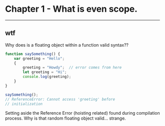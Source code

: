 # Chapter 1 - What is even scope.
---


## wtf

Why does is a floating object within a function valid syntax?? 

```JavaScript
function saySomething() {
    var greeting = "Hello";
    {
        greeting = "Howdy";  // error comes from here
        let greeting = "Hi";
        console.log(greeting);
    }
}

saySomething();
// ReferenceError: Cannot access 'greeting' before
// initialization
```
Setting aside the Reference Error (hoisting related) found during compilation process. Why is that random floating object valid... strange. 